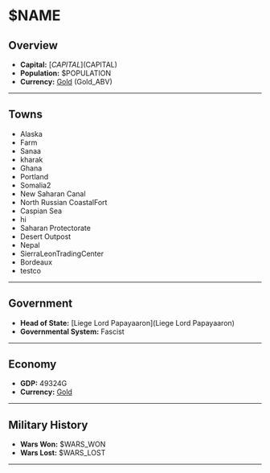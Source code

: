 # $NAME

## Overview

- **Capital:** [$CAPITAL]($CAPITAL)
- **Population:** $POPULATION
- **Currency:** [Gold](Gold) (Gold_ABV)

---

## Towns

- Alaska
- Farm
- Sanaa
- kharak
- Ghana
- Portland
- Somalia2
- New Saharan Canal
- North Russian CoastalFort
- Caspian Sea
- hi
- Saharan Protectorate
- Desert Outpost
- Nepal
- SierraLeonTradingCenter
- Bordeaux
- testco

---

## Government

- **Head of State:** [Liege Lord Papayaaron](Liege Lord Papayaaron)
- **Governmental System:** Fascist

---

## Economy

- **GDP:** 49324G
- **Currency:** [Gold](Gold)

---

## Military History

- **Wars Won:** $WARS_WON
- **Wars Lost:** $WARS_LOST

---

